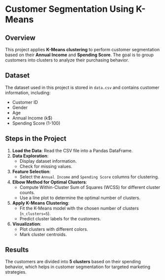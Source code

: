 # Customer Segmentation Using K-Means

## Overview
This project applies **K-Means clustering** to perform customer segmentation based on their **Annual Income** and **Spending Score**. The goal is to group customers into clusters to analyze their purchasing behavior.

## Dataset
The dataset used in this project is stored in `data.csv` and contains customer information, including:
- Customer ID
- Gender
- Age
- Annual Income (k$)
- Spending Score (1-100)


## Steps in the Project
1. **Load the Data**: Read the CSV file into a Pandas DataFrame.
2. **Data Exploration**:
   - Display dataset information.
   - Check for missing values.
3. **Feature Selection**:
   - Select the `Annual Income` and `Spending Score` columns for clustering.
4. **Elbow Method for Optimal Clusters**:
   - Compute Within-Cluster Sum of Squares (WCSS) for different cluster counts.
   - Use a line plot to determine the optimal number of clusters.
5. **Apply K-Means Clustering**:
   - Fit the K-Means model with the chosen number of clusters (`n_clusters=5`).
   - Predict cluster labels for the customers.
6. **Visualization**:
   - Plot clusters with different colors.
   - Mark cluster centroids.

## Results
The customers are divided into **5 clusters** based on their spending behavior, which helps in customer segmentation for targeted marketing strategies.



